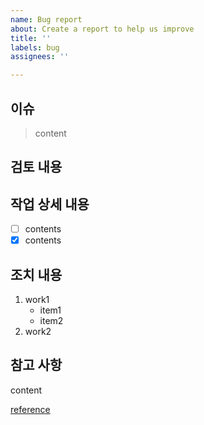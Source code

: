 ```yaml
---
name: Bug report
about: Create a report to help us improve
title: ''
labels: bug
assignees: ''

---
```


## 이슈

>content

## 검토 내용


## 작업 상세 내용

- [ ] contents
- [x] contents

## 조치 내용

1. work1
   - item1
   - item2
2. work2

## 참고 사항

content

[reference](https://github.com/parkchanyung/issue)
